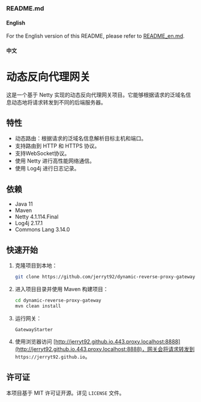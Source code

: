 ### README.md

#### English

For the English version of this README, please refer to [README_en.md](readme_en.md).

#### 中文

# 动态反向代理网关

这是一个基于 Netty 实现的动态反向代理网关项目。它能够根据请求的泛域名信息动态地将请求转发到不同的后端服务器。

## 特性

- 动态路由：根据请求的泛域名信息解析目标主机和端口。
- 支持路由到 HTTP 和 HTTPS 协议。
- 支持WebSocket协议。
- 使用 Netty 进行高性能网络通信。
- 使用 Log4j 进行日志记录。

## 依赖

- Java 11
- Maven
- Netty 4.1.114.Final
- Log4j 2.17.1
- Commons Lang 3.14.0

## 快速开始

1. 克隆项目到本地：
    ```sh
    git clone https://github.com/jerryt92/dynamic-reverse-proxy-gateway.git
    ```

2. 进入项目目录并使用 Maven 构建项目：
    ```sh
    cd dynamic-reverse-proxy-gateway
    mvn clean install
    ```

3. 运行网关：

   `GatewayStarter`

4. 使用浏览器访问 [http://jerryt92.github.io.443.proxy.localhost:8888](http://jerryt92.github.io.443.proxy.localhost:8888)，网关会将请求转发到 `https://jerryt92.github.io`。

## 许可证

本项目基于 MIT 许可证开源。详见 `LICENSE` 文件。

